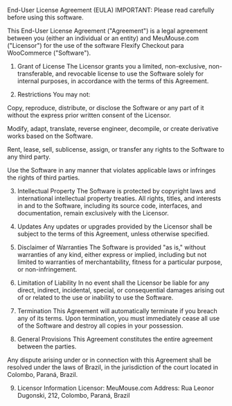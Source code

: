 End-User License Agreement (EULA)
IMPORTANT: Please read carefully before using this software.

This End-User License Agreement ("Agreement") is a legal agreement between you (either an individual or an entity) and MeuMouse.com ("Licensor") for the use of the software Flexify Checkout para WooCommerce ("Software").

1. Grant of License
The Licensor grants you a limited, non-exclusive, non-transferable, and revocable license to use the Software solely for internal purposes, in accordance with the terms of this Agreement.

2. Restrictions
You may not:

Copy, reproduce, distribute, or disclose the Software or any part of it without the express prior written consent of the Licensor.

Modify, adapt, translate, reverse engineer, decompile, or create derivative works based on the Software.

Rent, lease, sell, sublicense, assign, or transfer any rights to the Software to any third party.

Use the Software in any manner that violates applicable laws or infringes the rights of third parties.

3. Intellectual Property
The Software is protected by copyright laws and international intellectual property treaties. All rights, titles, and interests in and to the Software, including its source code, interfaces, and documentation, remain exclusively with the Licensor.

4. Updates
Any updates or upgrades provided by the Licensor shall be subject to the terms of this Agreement, unless otherwise specified.

5. Disclaimer of Warranties
The Software is provided "as is," without warranties of any kind, either express or implied, including but not limited to warranties of merchantability, fitness for a particular purpose, or non-infringement.

6. Limitation of Liability
In no event shall the Licensor be liable for any direct, indirect, incidental, special, or consequential damages arising out of or related to the use or inability to use the Software.

7. Termination
This Agreement will automatically terminate if you breach any of its terms. Upon termination, you must immediately cease all use of the Software and destroy all copies in your possession.

8. General Provisions
This Agreement constitutes the entire agreement between the parties.

Any dispute arising under or in connection with this Agreement shall be resolved under the laws of Brazil, in the jurisdiction of the court located in Colombo, Paraná, Brazil.

9. Licensor Information
Licensor: MeuMouse.com
Address: Rua Leonor Dugonski, 212, Colombo, Paraná, Brazil